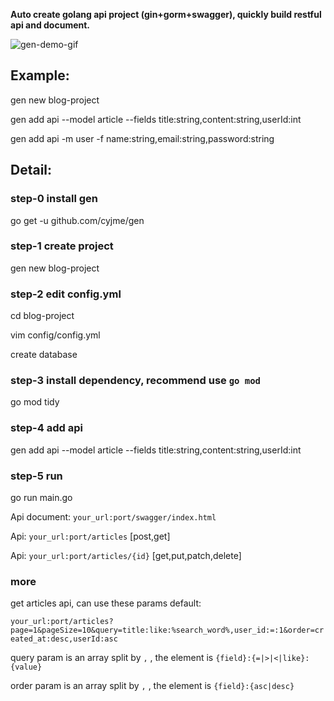 **Auto create golang api project (gin+gorm+swagger), quickly build restful api and document.**

![gen-demo-gif](https://raw.githubusercontent.com/cyjme/gen/master/gen-demo.gif?raw=true)

## Example:
gen new blog-project

gen add api --model article --fields title:string,content:string,userId:int

gen add api -m user -f name:string,email:string,password:string


## Detail:

### step-0 install gen
go get -u github.com/cyjme/gen

### step-1 create project
gen new blog-project

### step-2 edit config.yml
cd blog-project

vim config/config.yml

create database

### step-3 install dependency, recommend use `go mod`
go mod tidy

### step-4 add api
gen add api --model article --fields title:string,content:string,userId:int

### step-5 run
go run main.go

Api document: `your_url:port/swagger/index.html`

Api: `your_url:port/articles`    [post,get]

Api: `your_url:port/articles/{id}`    [get,put,patch,delete]

### more
get articles api, can use these params default:

  `your_url:port/articles?page=1&pageSize=10&query=title:like:%search_word%,user_id:=:1&order=created_at:desc,userId:asc`

  query param is an array split by `,` , the element is `{field}:{=|>|<|like}:{value}`

  order param is an array split by `,` , the element is `{field}:{asc|desc}`
